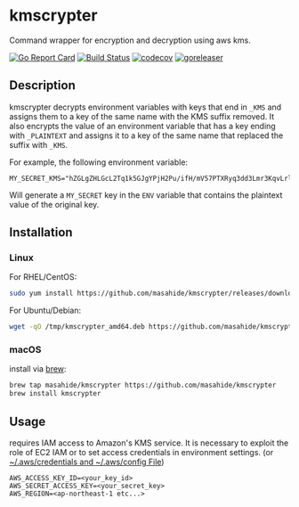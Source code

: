 # kmscrypter

Command wrapper for encryption and decryption using aws kms.

[![Go Report Card](https://goreportcard.com/badge/github.com/masahide/kmscrypter)](https://goreportcard.com/report/github.com/masahide/kmscrypter)
[![Build Status](https://travis-ci.org/masahide/kmscrypter.svg?branch=master)](https://travis-ci.org/masahide/kmscrypter)
[![codecov](https://codecov.io/gh/masahide/kmscrypter/branch/master/graph/badge.svg)](https://codecov.io/gh/masahide/kmscrypter)
[![goreleaser](https://img.shields.io/badge/powered%20by-goreleaser-green.svg?style=flat-square)](https://github.com/goreleaser)

## Description

kmscrypter decrypts environment variables with keys that end in `_KMS` and assigns them to a key of the same name with the KMS suffix removed.
It also encrypts the value of an environment variable that has a key ending with `_PLAINTEXT` and assigns it to a key of the same name that replaced the suffix with `_KMS`.

For example, the following environment variable:
```
MY_SECRET_KMS="hZGLgZHLGcL2Tq1k5GJgYPjH2Pu/ifH/mV57PTXRyq3dd3Lmr3KqvLrlnoneZ...."
```
Will generate a `MY_SECRET` key in the `ENV` variable that contains the plaintext value of the original key.

## Installation

### Linux

For RHEL/CentOS:

```bash
sudo yum install https://github.com/masahide/kmscrypter/releases/download/v0.1.0/kmscrypter_amd64.rpm
```

For Ubuntu/Debian:

```bash
wget -qO /tmp/kmscrypter_amd64.deb https://github.com/masahide/kmscrypter/releases/download/v0.1.0/kmscrypter_amd64.deb && sudo dpkg -i /tmp/kmscrypter_amd64.deb
```

### macOS


install via [brew](https://brew.sh):

```bash
brew tap masahide/kmscrypter https://github.com/masahide/kmscrypter
brew install kmscrypter
```


## Usage

requires IAM access to Amazon's KMS service. 
It is necessary to exploit the role of EC2 IAM or to set access credentials in environment settings.
(or [~/.aws/credentials and ~/.aws/config File](https://docs.aws.amazon.com/cli/latest/userguide/cli-config-files.html))

```
AWS_ACCESS_KEY_ID=<your_key_id>
AWS_SECRET_ACCESS_KEY=<your_secret_key>
AWS_REGION=<ap-northeast-1 etc...>
```

